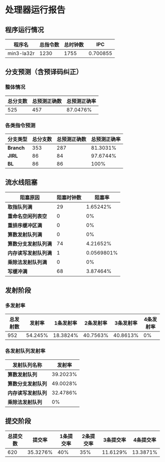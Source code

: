 # 处理器运行报告
## 程序运行情况
|程序名|总指令数|总时钟数|IPC|
|---|---|---|---|
|min3-la32r|1230|1755|0.700855|

## 分支预测（含预译码纠正）
### 整体情况
|总分支数|总预测正确数|总预测正确率|
|---|---|---|
|525|457|87.0476%|

### 各类指令预测
|分支类型|总分支数|总预测正确数|总预测正确率|
|---|---|---|---|
|**Branch**| 353 | 287 | 81.3031%|
|**JIRL**| 86 | 84 | 97.6744%|
|**BL**| 86 | 86 | 100%|

## 流水线阻塞
|阻塞原因|阻塞时钟数|阻塞率|
|---|---|---|
|**取指队列满**| 29 | 1.65242%|
|**重命名空闲列表空**|0 | 0%|
|**重排序缓冲区满**|0 | 0%|
|**算数发射队列满**|0 | 0%|
|**算数分支发射队列满**|74 | 4.21652%|
|**内存读写发射队列满**|1 | 0.0569801%|
|**乘除法发射队列满**|0 | 0%|
|**写缓冲满**|68 | 3.87464%|

## 发射阶段
### 多发射率
|总发射数|发射率|1条发射率|2条发射率|3条发射率|4条发射率|
|---|---|---|---|---|---|
|952|54.245%|18.3824%|40.7563%|40.8613%|0%|

### 各发射队列发射率
|发射队列名称|发射率|
|---|---|
|**算数发射队列**|39.2023%|
|**算数分支发射队列**|49.0028%|
|**内存读写发射队列**|32.4786%|
|**乘除法发射队列**|0%|

## 提交阶段
|总提交数|提交率|1条提交率|2条提交率|3条提交率|4条提交率|
|---|---|---|---|---|---|
|620|35.3276%|40%|35%|11.6129%|13.3871%|
